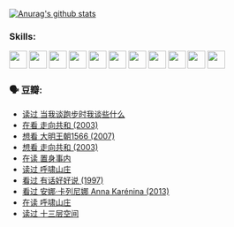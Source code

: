 
[![Anurag's github stats](https://github-readme-stats.vercel.app/api?username=w940853815)](https://github.com/anuraghazra/github-readme-stats)

### Skills:

<code><img height="32" src="https://cdn.jsdelivr.net/npm/simple-icons@v5/icons/python.svg"></code>
<code><img height="32" src="https://cdn.jsdelivr.net/npm/simple-icons@v5/icons/javascript.svg"></code>
<code><img height="32" src="https://cdn.jsdelivr.net/npm/simple-icons@v5/icons/django.svg"></code>
<code><img height="32" src="https://cdn.jsdelivr.net/npm/simple-icons@v5/icons/flask.svg"></code>
<code><img height="32" src="https://cdn.jsdelivr.net/npm/simple-icons@v5/icons/vuetify.svg"></code>
<code><img height="32" src="https://cdn.jsdelivr.net/npm/simple-icons@v5/icons/git.svg"></code>
<code><img height="32" src="https://cdn.jsdelivr.net/npm/simple-icons@v5/icons/docker.svg"></code>
<code><img height="32" src="https://cdn.jsdelivr.net/npm/simple-icons@v5/icons/postgresql.svg"></code>
<code><img height="32" src="https://cdn.jsdelivr.net/npm/simple-icons@v5/icons/elasticsearch.svg"></code>
<code><img height="32" src="https://cdn.jsdelivr.net/npm/simple-icons@v5/icons/macos.svg"></code>
<code><img height="32" src="https://cdn.jsdelivr.net/npm/simple-icons@v5/icons/linux.svg"></code>

### 🗣 豆瓣:

<!-- DOUBAN-ACTIVITIES:START -->
- [读过 当我谈跑步时我谈些什么](https://www.douban.com/people/136069238/status/3715422296/?_i=41809843)
- [在看 走向共和‎ (2003)](https://www.douban.com/people/136069238/status/3711470443/?_i=41809843)
- [想看 大明王朝1566‎ (2007)](https://www.douban.com/people/136069238/status/3710980213/?_i=41809843)
- [想看 走向共和‎ (2003)](https://www.douban.com/people/136069238/status/3710980002/?_i=41809843)
- [在读 置身事内](https://www.douban.com/people/136069238/status/3710472151/?_i=41809843)
- [读过 呼啸山庄](https://www.douban.com/people/136069238/status/3710470617/?_i=41809843)
- [看过 有话好好说‎ (1997)](https://www.douban.com/people/136069238/status/3709833172/?_i=41809843)
- [看过 安娜·卡列尼娜 Anna Karénina‎ (2013)](https://www.douban.com/people/136069238/status/3708942010/?_i=41809843)
- [在读 呼啸山庄](https://www.douban.com/people/136069238/status/3701626992/?_i=41809843)
- [读过 十三层空间](https://www.douban.com/people/136069238/status/3700755247/?_i=41809843)
<!-- DOUBAN-ACTIVITIES:END -->
<!--
**w940853815/w940853815** is a ✨ _special_ ✨ repository because its `README.md` (this file) appears on your GitHub profile.

Here are some ideas to get you started:

- 🔭 I’m currently working on ...
- 🌱 I’m currently learning ...
- 👯 I’m looking to collaborate on ...
- 🤔 I’m looking for help with ...
- 💬 Ask me about ...
- 📫 How to reach me: ...
- 😄 Pronouns: ...
- ⚡ Fun fact: ...
-->
